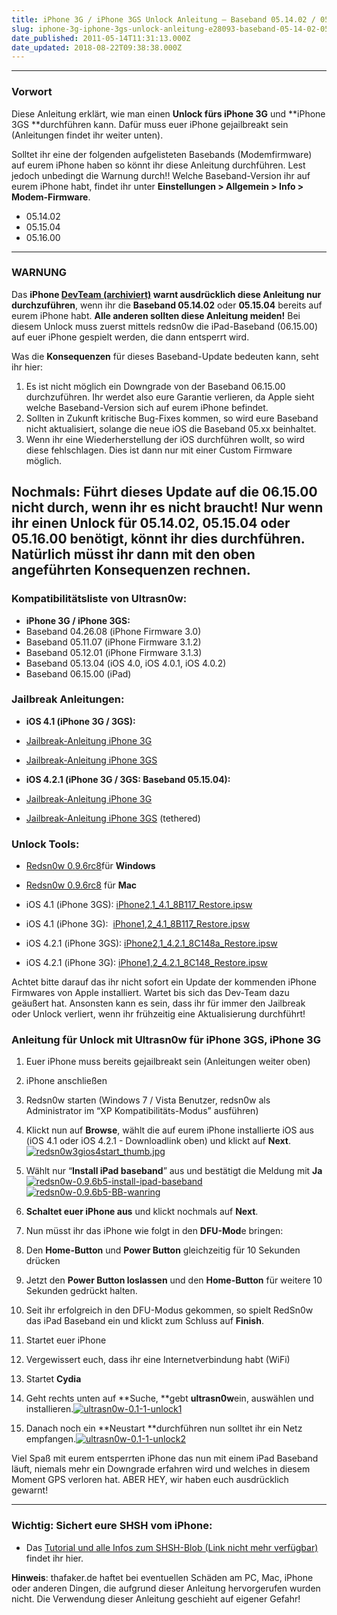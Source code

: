```yaml
---
title: iPhone 3G / iPhone 3GS Unlock Anleitung – Baseband 05.14.02 / 05.15.04 / 05.16.00 – Ultrasn0w (iPad)
slug: iphone-3g-iphone-3gs-unlock-anleitung-e28093-baseband-05-14-02-05-15-04-05-16-00-e28093-ultrasn0w-ipad
date_published: 2011-05-14T11:31:13.000Z
date_updated: 2018-08-22T09:38:38.000Z
---
```


---

### Vorwort

Diese Anleitung erklärt, wie man einen **Unlock **fürs** iPhone 3G** und **iPhone 3GS **durchführen kann. Dafür muss euer iPhone gejailbreakt sein (Anleitungen findet ihr weiter unten).

Solltet ihr eine der folgenden aufgelisteten Basebands (Modemfirmware) auf eurem iPhone haben so könnt ihr diese Anleitung durchführen. Lest jedoch unbedingt die Warnung durch!! Welche Baseband-Version ihr auf eurem iPhone habt, findet ihr unter **Einstellungen > Allgemein > Info > Modem-Firmware**.

- 05.14.02
- 05.15.04
- 05.16.00

---

### WARNUNG

Das **iPhone [DevTeam (archiviert)](http://web.archive.org/web/20101130022459/http://blog.iphone-dev.org/post/1718400992/ultra-recycle) warnt ausdrücklich diese Anleitung nur durchzuführen**, wenn ihr die **Baseband 05.14.02** oder **05.15.04** bereits auf eurem iPhone habt. **Alle anderen sollten diese Anleitung meiden!**
Bei diesem Unlock muss zuerst mittels redsn0w die iPad-Baseband (06.15.00) auf euer iPhone gespielt werden, die dann entsperrt wird.

Was die **Konsequenzen** für dieses Baseband-Update bedeuten kann, seht ihr hier:

1. Es ist nicht möglich ein Downgrade von der Baseband 06.15.00 durchzuführen. Ihr werdet also eure Garantie verlieren, da Apple sieht welche Baseband-Version sich auf eurem iPhone befindet.
2. Sollten in Zukunft kritische Bug-Fixes kommen, so wird eure Baseband nicht aktualisiert, solange die neue iOS die Baseband 05.xx beinhaltet.
3. Wenn ihr eine Wiederherstellung der iOS durchführen wollt, so wird diese fehlschlagen. Dies ist dann nur mit einer Custom Firmware möglich.

**Nochmals: Führt dieses Update auf die 06.15.00 nicht durch, wenn ihr es nicht braucht! Nur wenn ihr einen Unlock für 05.14.02, 05.15.04 oder 05.16.00 benötigt, könnt ihr dies durchführen. Natürlich müsst ihr dann mit den oben angeführten Konsequenzen rechnen.**
---

### Kompatibilitätsliste von Ultrasn0w:

- **iPhone 3G / iPhone 3GS:**
- Baseband 04.26.08 (iPhone Firmware 3.0)
- Baseband 05.11.07 (iPhone Firmware 3.1.2)
- Baseband 05.12.01 (iPhone Firmware 3.1.3)
- Baseband 05.13.04 (iOS 4.0, iOS 4.0.1, iOS 4.0.2)
- Baseband 06.15.00 (iPad)

### Jailbreak Anleitungen:

- **iOS 4.1 (iPhone 3G / 3GS):**
- [Jailbreak-Anleitung iPhone 3G](__GHOST_URL__/iphone-3g-iphone-3gs-iphone-4-ios-4-1-%E2%80%93-jailbreak-unlock-anleitung-windows-%E2%80%93-custom-firmware-%E2%80%93-redsn0w-2/)
- [Jailbreak-Anleitung iPhone 3GS](__GHOST_URL__/iphone-3g-iphone-3gs-iphone-4-ios-4-1-%E2%80%93-jailbreak-unlock-anleitung-windows-%E2%80%93-custom-firmware-%E2%80%93-redsn0w-2/)

- **iOS 4.2.1 (iPhone 3G / 3GS: Baseband 05.15.04):**
- [Jailbreak-Anleitung iPhone 3G](http://www.ma3xl3.com/iphone/iphone-3g-iphone-3gs-iphone-4-ios-4-1-jailbreak-unlock-anleitung-windows-custom-firmware-redsn0w/)
- [Jailbreak-Anleitung iPhone 3GS](http://www.ma3xl3.com/iphone/iphone-3g-iphone-3gs-iphone-4-ios-4-1-jailbreak-unlock-anleitung-windows-custom-firmware-redsn0w/) (tethered)

### Unlock Tools:

- [Redsn0w 0.9.6rc8](https://sites.google.com/a/iphone-dev.com/files/home/redsn0w_win_0.9.6rc8.zip?attredirects=0&amp;d=1)für **Windows**
- [Redsn0w 0.9.6rc8](https://sites.google.com/a/iphone-dev.com/files/home/redsn0w_mac_0.9.6rc8.zip?attredirects=0&amp;d=1) für **Mac**

- iOS 4.1 (iPhone 3GS): [iPhone2,1_4.1_8B117_Restore.ipsw](http://appldnld.apple.com/iPhone4/061-7938.20100908.F3rCk/iPhone2,1_4.1_8B117_Restore.ipsw)
- iOS 4.1 (iPhone 3G):  [iPhone1,2_4.1_8B117_Restore.ipsw](http://appldnld.apple.com/iPhone4/061-7932.20100908.3fgt5/iPhone1,2_4.1_8B117_Restore.ipsw)

- iOS 4.2.1 (iPhone 3GS): [iPhone2,1_4.2.1_8C148a_Restore.ipsw](http://appldnld.apple.com/iPhone4/061-9895.20101122.Cdew2/iPhone2,1_4.2.1_8C148a_Restore.ipsw)
- iOS 4.2.1 (iPhone 3G): [iPhone1,2_4.2.1_8C148_Restore.ipsw](http://appldnld.apple.com/iPhone4/061-9853.20101122.Vfgt5/iPhone1,2_4.2.1_8C148_Restore.ipsw)

Achtet bitte darauf das ihr nicht sofort ein Update der kommenden iPhone Firmwares von Apple installiert. Wartet bis sich das Dev-Team dazu geäußert hat. Ansonsten kann es sein, dass ihr für immer den Jailbreak oder Unlock verliert, wenn ihr frühzeitig eine Aktualisierung durchführt!

### Anleitung für Unlock mit Ultrasn0w für iPhone 3GS, iPhone 3G

1. Euer iPhone muss bereits gejailbreakt sein (Anleitungen weiter oben)
2. iPhone anschließen
3. Redsn0w starten (Windows 7 / Vista Benutzer, redsn0w als Administrator im “XP Kompatibilitäts-Modus” ausführen)
4. Klickt nun auf **Browse**, wählt die auf eurem iPhone installierte iOS aus (iOS 4.1 oder iOS 4.2.1 - Downloadlink oben) und klickt auf **Next**.
[![redsn0w3gios4start_thumb.jpg](//picdump.thafaker.de/2010/09/redsn0w3gios4start_thumb.jpg)](http://picdump.thafaker.de/2010/09/redsn0w3gios4start_thumb.jpg)
5. Wählt nur “**Install iPad baseband**” aus und bestätigt die Meldung mit **Ja**[![redsn0w-0.9.6b5-install-ipad-baseband](//picdump.thafaker.de/2011/08/redsn0w-0.9.6b5-install-ipad-baseband.png)](http://picdump.thafaker.de/2011/08/redsn0w-0.9.6b5-install-ipad-baseband.png)[![redsn0w-0.9.6b5-BB-wanring](//picdump.thafaker.de/2011/08/redsn0w-0.9.6b5-BB-wanring.png)](http://picdump.thafaker.de/2011/08/redsn0w-0.9.6b5-BB-wanring.png)
6. **Schaltet euer iPhone aus** und klickt nochmals auf **Next**.
7. Nun müsst ihr das iPhone wie folgt in den **DFU-Mod**e bringen:

1. Den **Home-Button** und **Power Button** gleichzeitig für 10 Sekunden drücken
2. Jetzt den **Power Button loslassen** und den **Home-Button** für weitere 10 Sekunden gedrückt halten.

8. Seit ihr erfolgreich in den DFU-Modus gekommen, so spielt RedSn0w das iPad Baseband ein und klickt zum Schluss auf **Finish**.
9. Startet euer iPhone
10. Vergewissert euch, dass ihr eine Internetverbindung habt (WiFi)
11. Startet **Cydia**
12. Geht rechts unten auf **Suche, **gebt **ultrasn0w**ein, auswählen und installieren.[![ultrasn0w-0.1-1-unlock1](//picdump.thafaker.de/2010/08/ultrasn0w-0.1-1-unlock1.jpg)](http://picdump.thafaker.de/2010/08/ultrasn0w-0.1-1-unlock1.jpg)
13. Danach noch ein **Neustart **durchführen nun solltet ihr ein Netz empfangen.[![ultrasn0w-0.1-1-unlock2](//picdump.thafaker.de/2010/08/ultrasn0w-0.1-1-unlock2.jpg)](http://picdump.thafaker.de/2010/08/ultrasn0w-0.1-1-unlock2.jpg)

Viel Spaß mit eurem entsperrten iPhone das nun mit einem iPad Baseband läuft, niemals mehr ein Downgrade erfahren wird und welches in diesem Moment GPS verloren hat. ABER HEY, wir haben euch ausdrücklich gewarnt!

---

### Wichtig: Sichert eure SHSH vom iPhone:

- Das [Tutorial und alle Infos zum SHSH-Blob (Link nicht mehr verfügbar)](../2011/06/tiny-umbrella-shsh-sichern-und-wiederherstellen/) findet ihr hier.

**Hinweis**: thafaker.de haftet bei eventuellen Schäden am PC, Mac, iPhone oder anderen Dingen, die aufgrund dieser Anleitung hervorgerufen wurden nicht. Die Verwendung dieser Anleitung geschieht auf eigener Gefahr!
